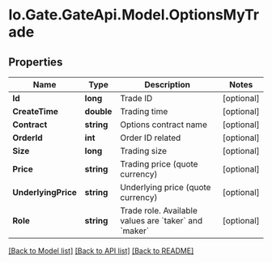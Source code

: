 
# Io.Gate.GateApi.Model.OptionsMyTrade

## Properties

Name | Type | Description | Notes
------------ | ------------- | ------------- | -------------
**Id** | **long** | Trade ID | [optional] 
**CreateTime** | **double** | Trading time | [optional] 
**Contract** | **string** | Options contract name | [optional] 
**OrderId** | **int** | Order ID related | [optional] 
**Size** | **long** | Trading size | [optional] 
**Price** | **string** | Trading price (quote currency) | [optional] 
**UnderlyingPrice** | **string** | Underlying price (quote currency) | [optional] 
**Role** | **string** | Trade role. Available values are &#x60;taker&#x60; and &#x60;maker&#x60; | [optional] 

[[Back to Model list]](../README.md#documentation-for-models)
[[Back to API list]](../README.md#documentation-for-api-endpoints)
[[Back to README]](../README.md)
